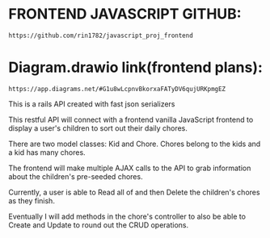 # FRONTEND JAVASCRIPT GITHUB: 
    https://github.com/rin1782/javascript_proj_frontend

# Diagram.drawio link(frontend plans):
    https://app.diagrams.net/#G1u8wLcpnvBkorxaFATyDV6qujURKpmgEZ

This is a rails API created with fast json serializers

This restful API will connect with a frontend vanilla JavaScript frontend to display a user's children to sort out their daily chores.

There are two model classes: Kid and Chore. Chores belong to the kids and a kid has many chores.

The frontend will make multiple AJAX calls to the API to grab information about the children's pre-seeded chores. 

Currently, a user is able to Read all of and then Delete the children's chores as they finish. 

Eventually I will add methods in the chore's controller to also be able to Create and Update to round out the CRUD operations. 
